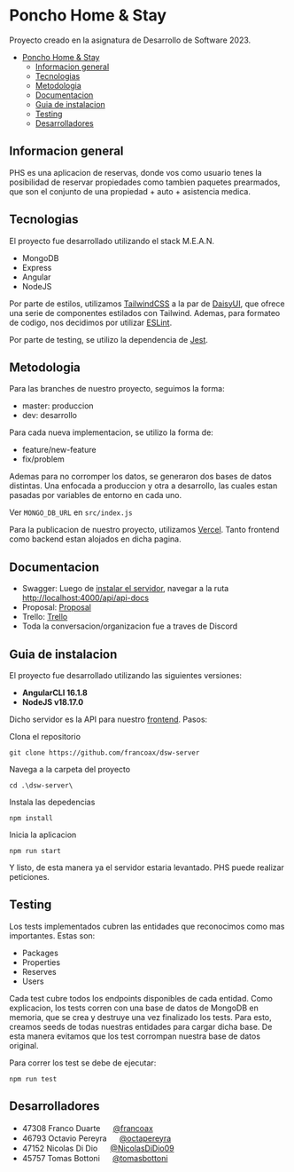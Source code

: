 # Poncho Home & Stay

Proyecto creado en la asignatura de Desarrollo de Software 2023.

- [Poncho Home \& Stay](#poncho-home--stay)
  - [Informacion general](#informacion-general)
  - [Tecnologias](#tecnologias)
  - [Metodologia](#metodologia)
  - [Documentacion](#documentacion)
  - [Guia de instalacion](#guia-de-instalacion)
  - [Testing](#testing)
  - [Desarrolladores](#desarrolladores)

## Informacion general
PHS es una aplicacion de reservas, donde vos como usuario tenes la posibilidad de reservar propiedades como tambien paquetes
prearmados, que son el conjunto de una propiedad + auto + asistencia medica.

## Tecnologias
El proyecto fue desarrollado utilizando el stack M.E.A.N.

* MongoDB
* Express
* Angular
* NodeJS

Por parte de estilos, utilizamos [TailwindCSS](https://tailwindcss.com/) a la par de [DaisyUI](https://daisyui.com/),
que ofrece una serie de componentes estilados con Tailwind. Ademas, para formateo de codigo, nos decidimos por utilizar [ESLint](https://eslint.org/).

Por parte de testing, se utilizo la dependencia de [Jest](https://jestjs.io/).

## Metodologia
Para las branches de nuestro proyecto, seguimos la forma:

* master: produccion
* dev: desarrollo

Para cada nueva implementacion, se utilizo la forma de:

* feature/new-feature
* fix/problem

Ademas para no corromper los datos, se generaron dos bases de datos distintas. Una enfocada a produccion y otra a desarrollo, las cuales estan pasadas por
variables de entorno en cada uno.

Ver ```MONGO_DB_URL``` en ```src/index.js```

Para la publicacion de nuestro proyecto, utilizamos [Vercel](https://vercel.com). Tanto frontend como backend estan alojados en dicha pagina.

## Documentacion
* Swagger: Luego de [instalar el servidor](#guia-de-instalacion), navegar a la ruta [http://localhost:4000/api/api-docs](http://localhost:4000/api/api-docs)
* Proposal: [Proposal](https://github.com/tomasbottoni/tp_Poncho-Home-Stay/blob/main/proposal.md)
* Trello: [Trello](https://trello.com/b/MFViuKQH)
* Toda la conversacion/organizacion fue a traves de Discord

## Guia de instalacion
El proyecto fue desarrollado utilizando las siguientes versiones:

* **AngularCLI 16.1.8**
* **NodeJS v18.17.0**

Dicho servidor es la API para nuestro [frontend](https://github.com/francoax/dsw-app).
Pasos:

Clona el repositorio
```
git clone https://github.com/francoax/dsw-server
```

Navega a la carpeta del proyecto
```
cd .\dsw-server\
```

Instala las depedencias
```
npm install
```

Inicia la aplicacion
```
npm run start
```

Y listo, de esta manera ya el servidor estaria levantado. PHS puede realizar peticiones.

## Testing
Los tests implementados cubren las entidades que reconocimos como mas importantes. Estas son:

* Packages
* Properties
* Reserves
* Users

Cada test cubre todos los endpoints disponibles de cada entidad.
Como explicacion, los tests corren con una base de datos de MongoDB en memoria, que se crea y destruye una vez finalizado los tests.
Para esto, creamos seeds de todas nuestras entidades para cargar dicha base. De esta manera evitamos que los test corrompan nuestra base de datos original.

Para correr los test se debe de ejecutar:
```
npm run test
```

## Desarrolladores
* 47308 Franco Duarte <img src="https://avatars.githubusercontent.com/u/87949682?v=4" height="15" width="15"> [@francoax](https://github.com/francoax)
* 46793 Octavio Pereyra <img src="https://avatars.githubusercontent.com/u/82680476?v=4" height="15" width="15"> [@octapereyra](https://github.com/octapereyra)
* 47152 Nicolas Di Dio <img src="https://avatars.githubusercontent.com/u/81826078?v=4" height="15" width="15"> [@NicolasDiDio09](https://github.com/NicolasDiDio09)
* 45757 Tomas Bottoni <img src="https://avatars.githubusercontent.com/u/81845990?v=4" height="15" width="15"> [@tomasbottoni](https://github.com/tomasbottoni)
